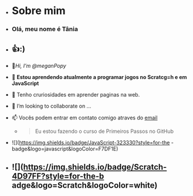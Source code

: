 - # Sobre mim 
- ### Olá, meu nome é **Tânia** ###
- ## 👍:) ##
- 👋*Hi, I’m @meganPopy*
- 🌱 **Estou aprendendo atualmente a programar jogos no Scratcg=h e em JavaScript**
- 👀  Tenho cruriosidades em aprender paginas na web. 
- 💞️ I’m looking to collaborate on ...
- 📫 Vocês podem entrar em contato comigo atraves do [email](tania.sasso@escola.pr.gov.br)
  
  - > Eu estou fazendo o curso de Primeiros Passos no GitHub

- ![](https://img.shields.io/badge/JavaScript-323330?style=for-the
-badge&logo=javascript&logoColor=F7DF1E)

- ![](https://img.shields.io/badge/Scratch-4D97FF?style=for-the-b
adge&logo=Scratch&logoColor=white)
  - 

<!---
meganPopy/meganPopy is a ✨ special ✨ repository because its `README.md` (this file) appears on your GitHub profile.
You can click the Preview link to take a look at your changes.
--->

<link rel="stylesheet" href="https://cdn.jsdelivr.net/gh/devicons/devicon@v2.15.1/devicon.min.css">
